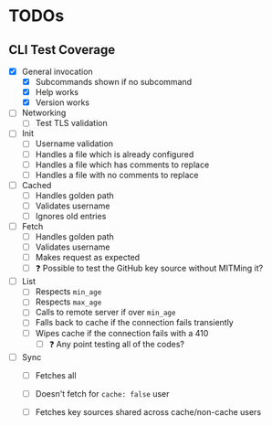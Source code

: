 # TODOs

## CLI Test Coverage

* [x] General invocation
  * [x] Subcommands shown if no subcommand
  * [x] Help works
  * [x] Version works
* [ ] Networking
  * [ ] Test TLS validation
* [ ] Init
  * [ ] Username validation
  * [ ] Handles a file which is already configured
  * [ ] Handles a file which has comments to replace
  * [ ] Handles a file with no comments to replace
* [ ] Cached
  * [ ] Handles golden path
  * [ ] Validates username
  * [ ] Ignores old entries
* [ ] Fetch
  * [ ] Handles golden path
  * [ ] Validates username
  * [ ] Makes request as expected
  * [ ] :question: Possible to test the GitHub key source without MITMing it?
* [ ] List
  * [ ] Respects `min_age`
  * [ ] Respects `max_age`
  * [ ] Calls to remote server if over `min_age`
  * [ ] Falls back to cache if the connection fails transiently
  * [ ] Wipes cache if the connection fails with a 410
    * [ ] :question: Any point testing all of the codes?
* [ ] Sync
  * [ ] Fetches all
  * [ ] Doesn't fetch for `cache: false` user
  * [ ] Fetches key sources shared across cache/non-cache users

